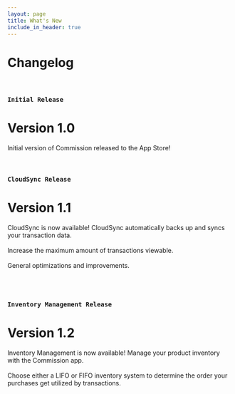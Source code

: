 ```yaml
---
layout: page
title: What's New
include_in_header: true
---
```


# Changelog
<!-- Here you can keep a changelog for your app. Edit the markdown based CHANGELOG.md which is located in the _pages directory. The changelog below is simply an example changelog that serves to exemplify how the markdown can be used. You can be as creative as you want with the markdown. -->

<br>

### `Initial Release`
# **Version 1.0**
Initial version of Commission released to the App Store!

<br>

### `CloudSync Release`
# **Version 1.1**
CloudSync is now available! CloudSync automatically backs up and syncs your transaction data. <br><br>
Increase the maximum amount of transactions viewable.<br><br>
General optimizations and improvements.<br><br>

<br>

### `Inventory Management Release`
# **Version 1.2**
Inventory Management is now available! Manage your product inventory with the Commission app. <br><br>
Choose either a LIFO or FIFO inventory system to determine the order your purchases get utilized by transactions.<br><br>

<br>